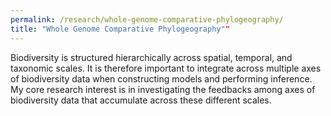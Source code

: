 ```yaml
---
permalink: /research/whole-genome-comparative-phylogeography/
title: "Whole Genome Comparative Phylogeography""
---
```


Biodiversity is structured hierarchically across spatial, temporal, and taxonomic scales. It is therefore important to integrate across multiple axes of biodiversity data when constructing models and performing inference. My core research interest is in investigating the feedbacks among axes of biodiversity data that accumulate across these different scales. 
